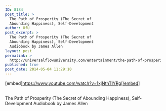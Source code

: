 ```yaml
---
ID: 8184
post_title: >
  The Path of Prosperity (The Secret of
  Abounding Happiness), Self-Development
author: UfU
post_excerpt: >
  The Path of Prosperity (The Secret of
  Abounding Happiness), Self-Development
  Audiobook by James Allen
layout: post
permalink: >
  http://universalflowuniversity.com/entertainment/the-path-of-prosperity-the-secret-of-abounding-happiness-self-development/
published: true
post_date: 2014-05-04 11:29:10
---
```

[embed]https://www.youtube.com/watch?v=1xjNthTIYRg[/embed]</br></br>
<p>The Path of Prosperity (The Secret of Abounding Happiness), Self-Development Audiobook by James Allen</p>